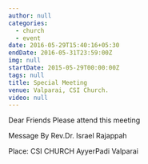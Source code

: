 ```yaml
---
author: null
categories: 
  - church
  - event
date: 2016-05-29T15:40:16+05:30
endDate: 2016-05-31T23:59:00Z
img: null
startDate: 2015-05-29T00:00:00Z
tags: null
title: Special Meeting
venue: Valparai, CSI Church.
video: null
---
```


Dear Friends Please attend this meeting

Message By
Rev.Dr. Israel Rajappah

Place:
CSI CHURCH AyyerPadi
Valparai